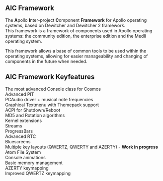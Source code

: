## AIC Framework
The **A**pollo **I**nter-project **C**omponent **Framework** for Apollo operating systems, based on Dewitcher and Dewitcher 2 framework.  
This framework is a framework of components used in Apollo operating systems: the community edition, the enterprise edition and the Medli operating system. 
  
This framework allows a base of common tools to be used within the operating systems, allowing for easier manageability and changing of components in the future when needed. 
  
  
## AIC Framework Keyfeatures  
  
The most advanced Console class for Cosmos  
Advanced PIT  
PCAudio driver + musical note frequencies  
Graphical Textmenu with Themepack support  
ACPI for Shutdown/Reboot  
MD5 and Rotation algorithms  
Kernel extensions  
Streams  
ProgressBars  
Advanced RTC  
Bluescreens  
Multiple key layouts (QWERTZ, QWERTY and AZERTY) - **Work in progress**  
Atom File System  
Console animations  
Basic memory management  
AZERTY keymapping  
Improved QWERTZ keymapping  
